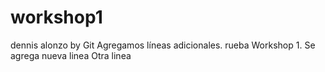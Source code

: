 # workshop1

dennis alonzo by Git
Agregamos líneas adicionales.
rueba Workshop 1.
Se agrega nueva linea
Otra linea 
